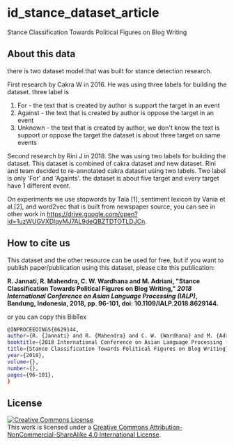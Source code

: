 # id_stance_dataset_article
Stance Classification Towards Political Figures on Blog Writing

## About this data
there is two dataset model that was built for stance detection research.

First research by Cakra W in 2016. He was using three labels for building the dataset. three label is
1. For - the text that is created by author is support the target in an event
2. Against - the text that is created by author is oppose the target in an event
3. Unknown - the text that is created by author, we don't know the text is support or oppose the target
the dataset is about three target on same events

Second research by Rini J in 2018. She was using two labels for building the dataset. This dataset is combined of cakra dataset and new dataset. Rini and team decided to re-annotated cakra dataset using two labels. Two label is only 'For' and 'Againts'. the dataset is about five target and every target have 1 different event.

On experiments we use stopwords by Tala [1], sentiment lexicon by Vania et al.[2], and word2vec that is built from newspaper source, you can see in other work in  https://drive.google.com/open?id=1uzWUGVXDlqyMJ7AL9deQBZTDTOTLDJCn.

## How to cite us

This dataset and the other resource can be used for free, but if you want to publish paper/publication using this dataset, please cite this publication:

**R. Jannati, R. Mahendra, C. W. Wardhana and M. Adriani, "Stance Classification Towards Political Figures on Blog Writing," *2018 International Conference on Asian Language Processing (IALP)*, Bandung, Indonesia, 2018, pp. 96-101, doi: 10.1109/IALP.2018.8629144.**

or you can copy this BibTex

```bash
@INPROCEEDINGS{8629144,  
author={R. {Jannati} and R. {Mahendra} and C. W. {Wardhana} and M. {Adriani}},  
booktitle={2018 International Conference on Asian Language Processing (IALP)},   
title={Stance Classification Towards Political Figures on Blog Writing},   
year={2018},  
volume={},  
number={},  
pages={96-101},
}
```

## License
<a rel="license" href="http://creativecommons.org/licenses/by-nc-sa/4.0/"><img alt="Creative Commons License" style="border-width:0" src="https://i.creativecommons.org/l/by-nc-sa/4.0/88x31.png" /></a><br />This work is licensed under a <a rel="license" href="http://creativecommons.org/licenses/by-nc-sa/4.0/">Creative Commons Attribution-NonCommercial-ShareAlike 4.0 International License</a>.

